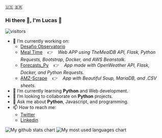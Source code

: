 [🇺🇸](#)
[🇧🇷](https://github.com/snlucas/snlucas/blob/main/README_BR.md)


### Hi there 👋, I'm Lucas 🙂
![visitors](https://visitor-badge.laobi.icu/badge?page_id=snlucas.visitor-badge)

- 🔭 I’m currently working on:
  - [Desafio Observatorio](https://github.com/snlucas/desafio-observatorio)
  - [Meal Time](https://github.com/snlucas/meal-time) &nbsp;&nbsp; 👉 &nbsp;&nbsp; *Web APP using TheMealDB API, Flask, Python Requests, Bootstrap, Docker, and AWS Beanstalk.*
  - [Forecasts_Py](https://github.com/snlucas/Forecasts_Py) &nbsp;&nbsp; 👉 &nbsp;&nbsp; *App made with OpenWeather API, Flask, Docker, and Python Requests.*
  - [AMZ-Scrape](https://github.com/snlucas/AMZ-Scrape) &nbsp;&nbsp; 👉 &nbsp;&nbsp; *App with Beautiful Soup, MariaDB, and .CSV sheets.*
- 🌱 I’m currently learning **Python** and Web development.
- 👯 I’m looking to collaborate on **Python** projects.
- 💬 Ask me about **Python**, Javascript, and programming.
- 📫 How to reach me:
  - [Twitter](https://twitter.com/synclucas)
  - [Linkedin](https://www.linkedin.com/in/sn-lucas/)


<img src="https://github-readme-stats.vercel.app/api?username=snlucas&&show_icons=true&title_color=d11b54&icon_color=a8066a&text_color=37d368&bg_color=191919" alt="My github stats chart">
<img srt="https://raw.githubusercontent.com/snlucas/github-stats-transparent/output/generated/languages.svg" alt="My most used languages chart">

